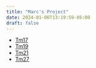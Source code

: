 ```yaml
---
title: "Marc's Project"
date: 2024-01-06T13:19:59-05:00
draft: false
---
```


- [Tm17](./tm17)
- [Tm19](./tm19)
- [Tm21](./tm21)
- [Tm27](./tm27)